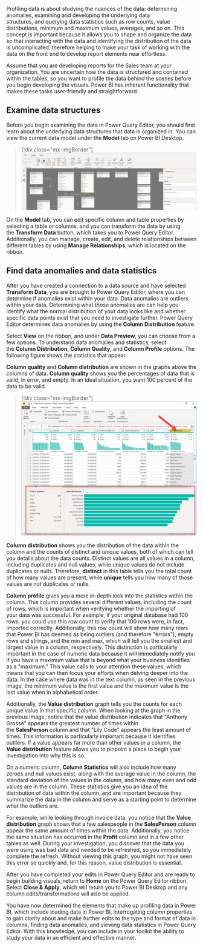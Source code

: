 Profiling data is about studying the nuances of the data: determining
anomalies, examining and developing the underlying data
structures, and querying data statistics such as row counts, value
distributions, minimum and maximum values, averages, and so on. This
concept is important because it allows you to shape and organize the
data so that interacting with the data and identifying the distribution
of the data is uncomplicated, therefore helping to make your task of
working with the data on the front end to develop report elements near
effortless.

Assume that you are developing reports for the Sales team at your
organization. You are uncertain how the data is structured and contained
within the tables, so you want to profile the data behind the
scenes before you begin developing the visuals. Power BI has inherent
functionality that makes these tasks user-friendly and straightforward.

## Examine data structures

Before you begin examining the data in Power Query Editor, you should
first learn about the underlying data structures that data is organized
in. You can view the current data model under the **Model** tab on Power
BI Desktop.

> [!div class="mx-imgBorder"]
> [![example data structure and ribbon bar](../media/06-data-model-ribbon-ss.png)](../media/06-data-model-ribbon-ss.png#lightbox)

On the **Model** tab, you can edit specific column and table properties
by selecting a table or columns, and you can transform the data by using
the **Transform Data** button, which takes you to Power Query Editor.
Additionally, you can manage, create, edit, and delete relationships
between different tables by using **Manage Relationships**, which
is located on the ribbon. 

## Find data anomalies and data statistics 

After you have created a connection to a data source and have selected
**Transform Data**, you are brought to Power Query Editor, where you can
determine if anomalies exist within your data. Data anomalies are
outliers within your data. Determining what those anomalies are can help
you identify what the normal distribution of your data looks like and
whether specific data points exist that you need to investigate
further. Power Query Editor determines data anomalies by using
the **Column Distribution** feature.

Select **View** on the ribbon, and under **Data Preview**, you can
choose from a few options. To understand data anomalies and statistics,
select the **Column Distribution**, **Column Quality**, and **Column
Profile** options. The following figure shows the statistics that
appear.

**Column quality** and **Column distribution** are shown in the graphs
above the columns of data. **Column quality** shows you the percentages
of data that is valid, in error, and empty. In an ideal situation, you
want 100 percent of the data to be valid. 

> [!div class="mx-imgBorder"]
> [![anomalies and data statistics for a column of data](../media/06-column-statistics-ssm.png)](../media/06-column-statistics-ssm.png#lightbox)

**Column distribution** shows you the distribution of the data within
the column and the counts of distinct and unique values, both of which
can tell you details about the data counts. Distinct
values are all values in a column, including duplicates and null values,
while unique values do not include duplicates or
nulls. Therefore, **distinct** in this table tells you the total count
of how many values are present, while **unique** tells you how many of
those values are not duplicates or nulls.

**Column profile** gives you a more in-depth look into the statistics
within the column. This column provides several different values,
including the count of rows, which is important when verifying whether
the importing of your data was successful. For example, if your original
database had 100 rows, you could use this row count to verify that 100
rows were, in fact, imported correctly. Additionally, this row count
will show how many rows that Power BI has deemed as being outliers (and
therefore "errors"), empty rows and strings, and the min and max, which
will tell you the smallest and largest value in a column, respectively.
This distinction is particularly important in the case of numeric data
because it will immediately notify you if you have a maximum value that
is beyond what your business identifies as a "maximum." This value calls
to your attention these values, which means that you can then focus your
efforts when delving deeper into the data. In the case where data was in
the text column, as seen in the previous image, the minimum value is the
first value and the maximum value is the last value when in alphabetical
order.

Additionally, the **Value distribution** graph tells you the counts for each unique value in that specific column. When looking at the graph in the previous image, notice that the value distribution indicates that "Anthony Grosse" appears the greatest number of times within the **SalesPerson** column and that "Lily Code" appears the least amount of times. This information is particularly important because it identifies outliers. If a value appears far more than other values in a column, the **Value distribution** feature allows you to pinpoint a place to begin your investigation into why this is so.

On a numeric column, **Column Statistics** will also include how many
zeroes and null values exist, along with the average value in the
column, the standard deviation of the values in the column, and how many
even and odd values are in the column. These statistics give you an idea
of the distribution of data within the column, and are important because
they summarize the data in the column and serve as a starting point to
determine what the outliers are.

For example, while looking through invoice data, you notice that
the **Value distribution** graph shows that a few salespeople in
the **SalesPerson** column appear the same amount of times within the
data. Additionally, you notice the same situation has occurred in
the **Profit** column and in a few other tables as well. During your
investigation, you discover that the data you were using was bad data
and needed to be refreshed, so you immediately complete the refresh.
Without viewing this graph, you might not have seen this error so
quickly and, for this reason, value distribution is essential. 

After you have completed your edits in Power Query Editor and are ready
to begin building visuals, return to **Home** on the Power Query Editor
ribbon. Select **Close & Apply**, which will return you to Power BI
Desktop and any column edits/transformations will also be applied.

You have now determined the elements that make up profiling data in
Power BI, which include loading data in Power BI, interrogating column
properties to gain clarity about and make further edits to the type and
format of data in columns, finding data anomalies, and viewing data
statistics in Power Query Editor. With this knowledge, you can include
in your toolkit the ability to study your data in an efficient and
effective manner. 
